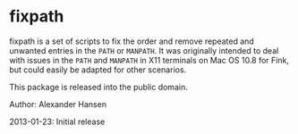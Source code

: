 fixpath
=======

fixpath is a set of scripts to fix the order and remove repeated and unwanted entries
in the `PATH` or `MANPATH`.  It was originally intended to deal with issues in the `PATH`
and `MANPATH` in X11 terminals on Mac OS 10.8 for Fink, but could easily be adapted for
other scenarios.

This package is released into the public domain.

Author: Alexander Hansen

2013-01-23:	Initial release



